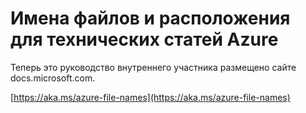 # <a name="file-names-and-locations-for-azure-technical-articles"></a>Имена файлов и расположения для технических статей Azure

Теперь это руководство внутреннего участника размещено сайте docs.microsoft.com.

[https://aka.ms/azure-file-names](https://aka.ms/azure-file-names)
